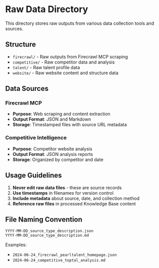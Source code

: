 # Raw Data Directory

This directory stores raw outputs from various data collection tools and sources.

## Structure

- `firecrawl/` - Raw outputs from Firecrawl MCP scraping
- `competitive/` - Raw competitor data and analysis
- `talent/` - Raw talent profile data
- `website/` - Raw website content and structure data

## Data Sources

### Firecrawl MCP
- **Purpose**: Web scraping and content extraction
- **Output Format**: JSON and Markdown
- **Storage**: Timestamped files with source URL metadata

### Competitive Intelligence
- **Purpose**: Competitor website analysis
- **Output Format**: JSON analysis reports
- **Storage**: Organized by competitor and date

## Usage Guidelines

1. **Never edit raw data files** - these are source records
2. **Use timestamps** in filenames for version control
3. **Include metadata** about source, date, and collection method
4. **Reference raw files** in processed Knowledge Base content

## File Naming Convention

```
YYYY-MM-DD_source_type_description.json
YYYY-MM-DD_source_type_description.md
```

Examples:
- `2024-06-24_firecrawl_pearltalent_homepage.json`
- `2024-06-24_competitive_toptal_analysis.md` 